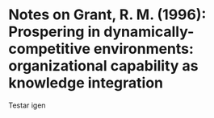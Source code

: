 # Notes on Grant, R. M. (1996): Prospering in dynamically-competitive environments: organizational capability as knowledge integration

Testar igen
